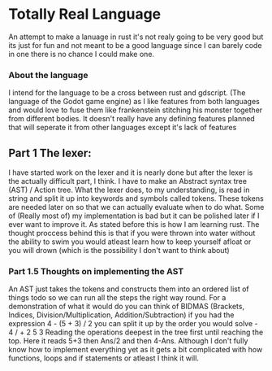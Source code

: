 # Totally Real Language

An attempt to make a lanuage in rust it's not 
realy going to be very good but its just for fun
and not meant to be a good language since I can
barely code in one there is no chance I could
make one.


### About the language

I intend for the language to be a cross between rust
and gdscript. (The language of the Godot game engine)
as I like features from both languages and would love
to fuse them like frankenstein stitching his monster
together from different bodies. It doesn't really have
any defining features planned that will seperate it from
other languages except it's lack of features


## Part 1 The lexer:

I have started work on the lexer and it is nearly done
but after the lexer is the actually difficult part, I think.
I have to make an Abstract syntax tree (AST) / Action tree.
What the lexer does, to my understanding, is read in string
and split it up into keywords and symbols called tokens.
These tokens are needed later on so that we can actually evaluate
when to do what. Some of (Really most of) my implementation is bad
but it can be polished later if I ever want to improve it. As stated
before this is how I am learning rust. The thought proccess behind this
is that if you were thrown into water without the ability to swim
you would atleast learn how to keep yourself afloat or you will
drown (which is the possibility I don't want to think about)


### Part 1.5 Thoughts on implementing the AST

An AST just takes the tokens and constructs them into an ordered
list of things todo so we can run all the steps the right way round.
For a demonstration of what it would do you can think of BIDMAS
(Brackets, Indices, Division/Multiplication, Addition/Subtraction)
if you had the expression 4 - (5 + 3) / 2 you can split it up
by the order you would solve
      -
    4   /
       +  2
      5 3
Reading the operations deepest in the tree first until reaching
the top. Here it reads 5+3 then Ans/2 and then 4-Ans.
Although I don't fully know how to implement everything yet as
it gets a bit complicated with how functions, loops and if statements
or atleast I think it will.

